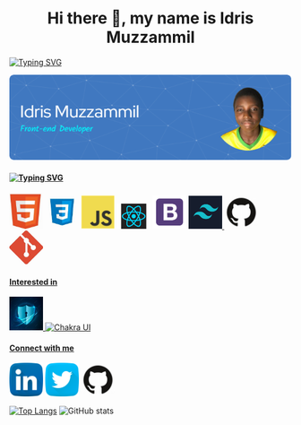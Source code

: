 <h1 align="center"> Hi there 👋, my name is Idris Muzzammil</h1>

[![Typing SVG](https://readme-typing-svg.herokuapp.com?font=Segoe+UI&pause=1000&color=C9D1D9&center=true&vCenter=true&width=1000&lines=Front-end+developer;Tech+Enthusiast;Fifteen)](https://git.io/typing-svg)

![](/images/github-header-image.png)

 #### [![Typing SVG](https://readme-typing-svg.herokuapp.com?font=Segoe+UI&pause=100&color=C9D1D9&width=500&lines=My+core+Languages%3A;Frameworks+I+use%3A;Tools+I+use%3A)](https://git.io/typing-svg)
<code><a href="https://developer.mozilla.org/en-US/docs/Web/HTML"><img src="images/html.jpg" width="60" title="HTML" /></a></code> <code><a href="https://developer.mozilla.org/en-US/docs/Web/CSS"><img src="images/css.jpg" width="60" title="CSS" /></a></code> <code><a href="https://developer.mozilla.org/en-US/docs/Web/JavaScript"><img src="images/javascript.png" width="60" title="JavaScript" /></a></code> <code><a href="https://reactjs.org/"><img src="images/react.png" width="60" title="React" /></a></code> <code><a href="https://getbootstrap.com/"><img src="images/B.png" width="60" title="Bootstrap" /></a></code> <code><a href="https://tailwindcss.com/"><img src="images/tailwind.png" width="60" title="Tailwind CSS" /></code> <code><a href="https://github.com"><img src="images/github.jpg" width="60" title="GitHub" /></a>
</code> <code><a href="https://git-scm.com/"><img src="images/git.jpg" width="60" title="Git" /></code>


#### Interested in
<a href=""><img src="images/cyber.jfif" width="60" title="Cyber Security" />
<a href="https://chakra-ui.com"><img src="https://chakra-ui.com/favicon.png" width="60" title="Chakra UI" />

#### Connect with me 
<a href="https://www.linkedin.com/in/muzzammil-idris/"><img src="images/linkedin.png" width="60" /></a>
<a href="https://twitter.com/just_Muzz"><img src="images/twitter.png" width="60" /></a>
<a href="https://github.com/just-Muzz"><img src="images/github.jpg" width="60" /></a>

[![Top Langs](https://github-readme-stats.vercel.app/api/top-langs/?username=just-Muzz&layout=compact&theme=radical)](https://github.com/anuraghazra/github-readme-stats)
![GitHub stats](https://github-readme-stats.vercel.app/api?username=just-Muzz&show_icons=true&theme=radical)  
